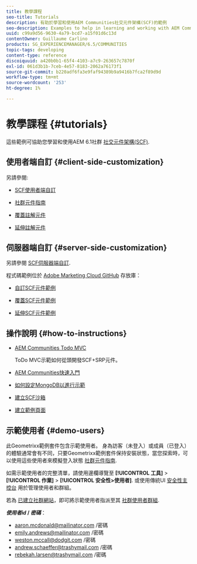 ```yaml
---
title: 教學課程
seo-title: Tutorials
description: 有助於學習和使用AEM Communities社交元件架構(SCF)的範例
seo-description: Examples to help in learning and working with AEM Communities social component framework (SCF)
uuid: c99a9d56-9630-4a79-bcd7-a15f01d6c13d
contentOwner: Guillaume Carlino
products: SG_EXPERIENCEMANAGER/6.5/COMMUNITIES
topic-tags: developing
content-type: reference
discoiquuid: a420b0b1-65f4-4103-a7c9-263657c7870f
exl-id: 061d3b1b-7ceb-4e57-8183-2062a76173f1
source-git-commit: b220adf6fa3e9faf94389b9a9416b7fca2f89d9d
workflow-type: tm+mt
source-wordcount: '253'
ht-degree: 1%

---
```


# 教學課程 {#tutorials}

這些範例可協助您學習和使用AEM 6.1社群 [社交元件架構(SCF)](scf.md).

## 使用者端自訂 {#client-side-customization}

另請參閱:

* [SCF使用者端自訂](client-customize.md)

* [社群元件指南](components-guide.md)

* [覆蓋註解元件](overlay-comments.md)

* [延伸註解元件](extend-comments.md)

## 伺服器端自訂 {#server-side-customization}

另請參閱 [SCF伺服器端自訂](server-customize.md).

程式碼範例位於 [Adobe Marketing Cloud GitHub](https://github.com/Adobe-Marketing-Cloud) 存放庫：

* [自訂SCF元件範例](https://github.com/Adobe-Marketing-Cloud/aem-scf-sample-components-customize)

* [覆蓋SCF元件範例](https://github.com/Adobe-Marketing-Cloud/aem-scf-sample-components-overlay)

* [延伸SCF元件範例](https://github.com/Adobe-Marketing-Cloud/aem-scf-sample-components-extension)

## 操作說明 {#how-to-instructions}

* [AEM Communities Todo MVC](https://github.com/Adobe-Marketing-Cloud/aem-communities-todomvc-sample)

   ToDo MVC示範如何從頭開發SCF+SRP元件。

* [AEM Communities快速入門](getting-started.md)

* [如何設定MongoDB以進行示範](demo-mongo.md)

* [建立SCF沙箱](an-scf-sandbox.md)

* [建立範例頁面](create-sample-page.md)

## 示範使用者 {#demo-users}

此Geometrixx範例套件包含示範使用者。 身為訪客（未登入）或成員（已登入）的體驗通常會有不同，只要Geometrixx範例套件保持安裝狀態，當您探索時，可以使用這些使用者來模擬登入狀態 [社群元件指南](components-guide.md).

如需示範使用者的完整清單，請使用邊欄導覽至 **[!UICONTROL 工具]** > **[!UICONTROL 作業]** > **[!UICONTROL 安全性>使用者]**. 或使用傳統UI [安全性主控台](http://localhost:4502/useradmin) 用於管理使用者和群組。

若為 [已建立社群網站](getting-started.md)，即可將示範使用者指派至其 [社群使用者群組](users.md).

***使用者id* / *密碼***：

* aaron.mcdonald@mailinator.com /密碼
* emily.andrews@mailinator.com /密碼
* weston.mccall@dodgit.com /密碼
* andrew.schaeffer@trashymail.com /密碼
* rebekah.larsen@trashymail.com /密碼
